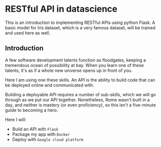 # RESTful API in datascience
This is an introduction to implementing RESTful APIs using python Flask. A basic model for Iris dataset, which is a very famous dataset, will be trained and used here as well.

## Introduction
A few software development talents function as floodgates, keeping a tremendous ocean of possibility at bay.
When you learn one of these talents, it's as if a whole new universe opens up in front of you. 

Here I am using one these skills. An API is the ability to build code that can be deployed online and communicated with. 

Building a deployable API requires a number of sub-skills, which we will go through as we put our API together.
Nonetheless, Rome wasn't built in a day, and neither is mastery (or even proficiency), so this isn't a five-minute guide to becoming a hero. 

Here I will:
* Build an API with `Flask`
* Package my app with `Docker`
* Deploy with `Google cloud platform`
